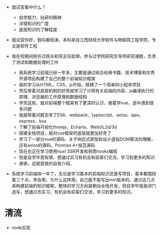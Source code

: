 - 面试官看中什么？
  - 自学能力，钻研的精神
  - 涉猎知识的广度
  - 底层知识的了解程度

- 面试官你好，我叫赖经涛，本科来自江西财经大学软件与物联网工程学院，专业是软件工程
- 我在校期间担任过班长和班主任助理，参与过学院研究生导师研究课题，负责了测试和数据处理的工作
    - 我系统学习前端已经一年多，主要是通过结合经典书籍、技术博客和优秀开源项目构建了自己的整个前端知识框架
    - 我的学习从HTML、CSS、js开始，搭建了一个简单的小程序项目
    - 然后带着对底层机制的好奇就学习了计网有关前端的内容、js编译执行的原理、浏览器的工作原理和数据结构
    - 学完这些，就对前端整个框架有了更深的认识，接着学vue，途中遇到很多问题
    - 我就带着问题去学了ES6、webpack、typescript、axios、ajax、express、koa
    - 了解了前端可视化threejs、Echarts、WebGL2d/3d
    - 搭建全栈项目，就对vue框架的底层就更加好奇了
    - 学习了一部分vue的源码、关于响应式原型和设计虚拟DOM算法的理解，还有axios的源码，Promise A+规范源码
    - 现在也正在学习使用nuxt SSR开发和熟悉hooks编程
    - 但是自学毕竟有限，想通过实习有机会和前辈们交流，学习到更多的知识
    - 谢谢，这就是我的自我介绍。

- 系统学习前端快一年了，无论是学习基本的前端知识还是写项目，基本都围绕着三个点，学会用，为什么这样用，自己能不能写出min版本的。通过这几点来构建前端的知识框架。整体的学习方向是朝向全栈开发，但自学毕竟是闭门造车，想通过去实习，有机会和前辈们交流，学习到更多的知识。



# 清流
- node实现



